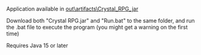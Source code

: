 Application available in [out\artifacts\Crystal_RPG_jar](out/artifacts/Crystal_RPG_jar)

Download both "Crystal RPG.jar" and "Run.bat" to the same folder, and run the .bat file to execute the program (you might get a warning on the first time)

Requires Java 15 or later
